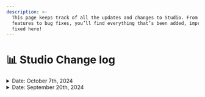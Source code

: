 ```yaml
---
description: >-
  This page keeps track of all the updates and changes to Studio. From new
  features to bug fixes, you’ll find everything that’s been added, improved, or
  fixed here!
---
```


# 📊 Studio Change log

<details>

<summary>Date: October 7th, 2024</summary>



**Highlights**

* Contextual Navigation in the Studio: The side navigation now only displays relevant tabs based on context, reducing the number of panels in v2 dashboards.
* 📱Dashboard V2 is now mobile friendly! Any updates after Oct 5th will be mobile responsive. To make your existing v2 dashboard mobile-friendly, make a small edit and hit "Republish.”
* 🎹 New Keyboard Shortcut (`Cmd+K` / `Ctrl+K`): Easily switch between queries and dashboards with this new shortcut in the Studio.

***

**Notable Changes**

* 😎 New dark mode palette: A sleek dark mode is now available.
* 🔎 Search on Teams Page: A search function has been added to the ["Teams" page](https://flipsidecrypto.xyz/insights/teams).

***

**Other Changes**

_Query Editor_

* ⬆️ Update: Reintroduced the download CSV results button in the results panel.
* 🐞 Bug fix: Resolved issue where some chart options were hidden on smaller screens.
* 🐞 Bug fix: Fixed titles of queries created via [flipside.new](http://flipside.new/)
* 🐞 Bug fix: fixed issue where the “transpose” button didn’t work

_Charts_

* ⬆️ Update: Default x-axis sort direction set to "Ascending.”
* ⬆️ Update: Links in the results table are now clickable.
* 🐞 Bug fix: fixed issue with timestamps on x-axis
* 🐞 Bug fix: Fixed wallet addresses mistakenly rendered as clickable links in the results table

_Dashboards_

* 🐞 Bug fix: Resolved issues affecting the dark mode theme.
* 🐞 Bug fix: Fixed issues with uploading images.

_Profile_

* 🐞 Bug fix: Fixed errors when updating user profiles.
* 🐞 Bug fix: Resolved the issue where the "Manage Team" modal was not scrollable

</details>

<details>

<summary>Date: September 20th, 2024</summary>



**Highlights**

* 💬 Dashboard comments: allow comments on published dashboards
* 📊 2 new chart types: heat map and candlestick.

***

**Notable Changes**

* 🥳 Improved parameter UX in v2 dashboards: parameters can now be used independent of layouts
* 🥳 Markdown: Reintroduce markdown to text panels
* 🥳 V2 Dashboard: “Layers” tree now supports drag & drop

***

**Other Changes**

_Query Editor_

* 🐞 Bug fix: fixed issue where “Refresh rate” selection was not syncing between the “Refresh rate” setting and “JSON API” setting
* 🐞 Bug fix: fixed sorting issue with newly created “Collections”
* 🐞 Bug fix: fixed issue with renaming files from “My Work” panel
* 🐞 Bug fix: fixed issue where the bottom of the results panel gets cut off in public query view
* 🐞 Bug fix: fixed issue where the last updated timestamp on a query was not updating

_Dashboards_

* ⬆️ Update: Table charts are sortable again
* ⬆️ Update: Team name is now clickable and links to team profile
* 🐞 Bug fix: fixed duplicating parameters on v2 dashboards
* 🐞 Bug fix: fixed issue where “Forking” a v2 dashboard would create a v1 dashboard

_Charts_

* 🐞 Bug fix: fixed issue where X-Axis styles were not respected
* 🐞 Bug fix: fixed issue where new charts ignored sorting declared in the query
* 🐞 Bug fix: fixed issue where line markers can’t be changed/disabled
* 🐞 Bug fix: fixed issue where chart settings tab were persisting across different charts
* 🐞 Bug fix: fixed issue where new table charts don’t render on v1 dashboards
* 🐞 Bug fix: fixed issue where tooltip customizations are not respected
* 🐞 Bug fix: fixed issue where Bar Line with grouping hid the line on the chart
* 🐞 Bug fix: fixed issue where only legacy charts were being cloned when a query is forked
* 🐞 Bug fix: fixed issue where some chart configs are not being saved

</details>

